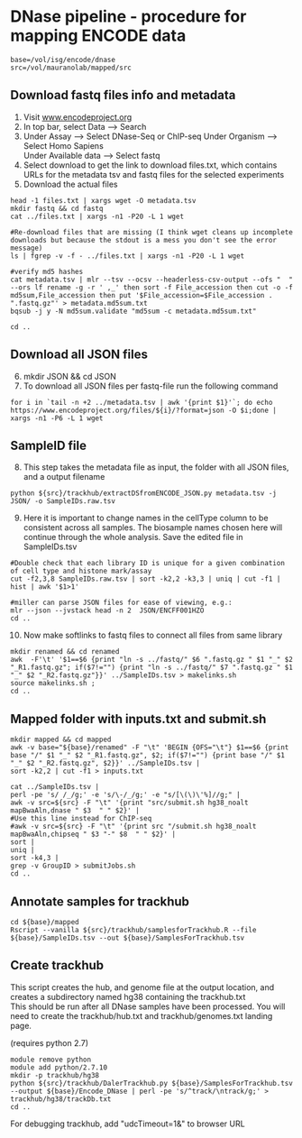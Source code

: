 # DNase pipeline - procedure for mapping ENCODE data

```
base=/vol/isg/encode/dnase
src=/vol/mauranolab/mapped/src
```

## Download fastq files info and metadata

1) Visit www.encodeproject.org  
2) In top bar, select Data --> Search  
3) Under Assay --> Select DNase-Seq or ChIP-seq
   Under Organism --> Select Homo Sapiens  
   Under Available data --> Select fastq  
4) Select download to get the link to download files.txt, which contains URLs for the metadata tsv and fastq files for the selected experiments
5) Download the actual files
```
head -1 files.txt | xargs wget -O metadata.tsv
mkdir fastq && cd fastq
cat ../files.txt | xargs -n1 -P20 -L 1 wget

#Re-download files that are missing (I think wget cleans up incomplete downloads but because the stdout is a mess you don't see the error message)
ls | fgrep -v -f - ../files.txt | xargs -n1 -P20 -L 1 wget

#verify md5 hashes
cat metadata.tsv | mlr --tsv --ocsv --headerless-csv-output --ofs "  " --ors lf rename -g -r ' ,_' then sort -f File_accession then cut -o -f md5sum,File_accession then put '$File_accession=$File_accession . ".fastq.gz"' > metadata.md5sum.txt
bqsub -j y -N md5sum.validate "md5sum -c metadata.md5sum.txt"

cd ..
```

## Download all JSON files
6) mkdir JSON && cd JSON
7) To download all JSON files per fastq-file run the following command
```
for i in `tail -n +2 ../metadata.tsv | awk '{print $1}'`; do echo https://www.encodeproject.org/files/${i}/?format=json -O $i;done | xargs -n1 -P6 -L 1 wget
```


## SampleID file
8) This step takes the metadata file as input, the folder with all JSON files, and a output filename  
```
python ${src}/trackhub/extractDSfromENCODE_JSON.py metadata.tsv -j JSON/ -o SampleIDs.raw.tsv
```

9) Here it is important to change names in the cellType column to be consistent across all samples. The biosample names chosen here will continue through the whole analysis. Save the edited file in SampleIDs.tsv

```
#Double check that each library ID is unique for a given combination of cell type and histone mark/assay
cut -f2,3,8 SampleIDs.raw.tsv | sort -k2,2 -k3,3 | uniq | cut -f1 | hist | awk '$1>1'

#miller can parse JSON files for ease of viewing, e.g.:
mlr --json --jvstack head -n 2  JSON/ENCFF001HZO
cd ..
```

10) Now make softlinks to fastq files to connect all files from same library
```
mkdir renamed && cd renamed
awk  -F'\t' '$1==$6 {print "ln -s ../fastq/" $6 ".fastq.gz " $1 "_" $2 "_R1.fastq.gz"; if($7!="") {print "ln -s ../fastq/" $7 ".fastq.gz " $1 "_" $2 "_R2.fastq.gz"}}' ../SampleIDs.tsv > makelinks.sh  
source makelinks.sh ;
cd ..  
```


## Mapped folder with inputs.txt and submit.sh
```
mkdir mapped && cd mapped
awk -v base="${base}/renamed" -F "\t" 'BEGIN {OFS="\t"} $1==$6 {print base "/" $1 "_" $2 "_R1.fastq.gz", $2; if($7!="") {print base "/" $1 "_" $2 "_R2.fastq.gz", $2}}' ../SampleIDs.tsv |
sort -k2,2 | cut -f1 > inputs.txt 

cat ../SampleIDs.tsv |
perl -pe 's/ /_/g;' -e 's/\-/_/g;' -e "s/[\(\)\'%]//g;" |
awk -v src=${src} -F "\t" '{print "src/submit.sh hg38_noalt mapBwaAln,dnase " $3  " " $2}' |
#Use this line instead for ChIP-seq
#awk -v src=${src} -F "\t" '{print src "/submit.sh hg38_noalt mapBwaAln,chipseq " $3 "-" $8  " " $2}' |
sort |
uniq |
sort -k4,3 |
grep -v GroupID > submitJobs.sh
cd ..
```

## Annotate samples for trackhub
```
cd ${base}/mapped
Rscript --vanilla ${src}/trackhub/samplesforTrackhub.R --file ${base}/SampleIDs.tsv --out ${base}/SamplesForTrackhub.tsv
```
## Create trackhub
This script creates the hub, and genome file at the output location, and creates a subdirectory named hg38 containing the trackhub.txt  
This should be run after all DNase samples have been processed. You will need to create the trackhub/hub.txt and trackhub/genomes.txt landing page.

(requires python 2.7)
```
module remove python
module add python/2.7.10
mkdir -p trackhub/hg38
python ${src}/trackhub/DalerTrackhub.py ${base}/SamplesForTrackhub.tsv --output ${base}/Encode_DNase | perl -pe 's/^track/\ntrack/g;' > trackhub/hg38/trackDb.txt
cd ..
```
For debugging trackhub, add "udcTimeout=1&" to browser URL
